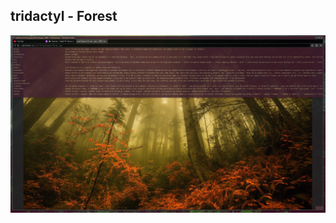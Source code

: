 ## tridactyl - Forest
![image](https://github.com/llbn5866/forest-theme-xfce/blob/main/Screenshot_2025-10-23_04-23-21.png?raw=true)

<br>

